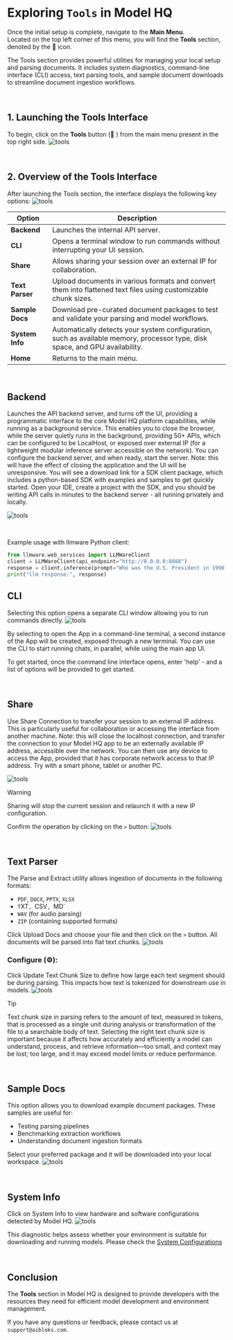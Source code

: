 # Exploring `Tools` in Model HQ
Once the initial setup is complete, navigate to the **Main Menu**.  
Located on the top left corner of this menu, you will find the **Tools** section, denoted by the 🔧 icon.

The Tools section provides powerful utilities for managing your local setup and parsing documents. It includes system diagnostics, command-line interface (CLI) access, text parsing tools, and sample document downloads to streamline document ingestion workflows.

&nbsp;

## 1. Launching the Tools Interface
To begin, click on the **Tools** button (🔧 ) from the main menu present in the top right side.
![tools](tools/tools.png)

&nbsp;

## 2. Overview of the Tools Interface
After launching the Tools section, the interface displays the following key options:
![tools](tools/toolsInterface.png)

| Option         | Description                                                                                   |
|----------------|-----------------------------------------------------------------------------------------------|
| **Backend**     | Launches the internal API server.                                                             |
| **CLI**         | Opens a terminal window to run commands without interrupting your UI session.                |
| **Share**       | Allows sharing your session over an external IP for collaboration.                           |
| **Text Parser** | Upload documents in various formats and convert them into flattened text files using customizable chunk sizes.                   |
| **Sample Docs** | Download pre-curated document packages to test and validate your parsing and model workflows.                                |
| **System Info** | Automatically detects your system configuration, such as available memory, processor type, disk space, and GPU availability.                |
| **Home**        | Returns to the main menu.    

&nbsp;

## Backend
Launches the API backend server, and turns off the UI, providing a programmatic interface to the core Model HQ platform capabilities, while running as a background service. This enables you to close the browser, while the server quietly runs in the background, providing 50+ APIs, which can be configured to be LocalHost, or exposed over external IP (for a lightweight modular inference server accessible on the network).  You can configure the backend server, and when ready, start the server.  Note: this will have the effect of closing the application and the UI will be unresponsive. You will see a download link for a SDK client package, which includes a python-based SDK with examples and samples to get quickly started. Open your IDE, create a project with the SDK, and you should be writing API calls in minutes to the backend server - all running privately and locally.

![tools](tools/backend.png)

&nbsp;

Example usage with llmware Python client:
```py
from llmware.web_services import LLMWareClient
client = LLMWareClient(api_endpoint="http://0.0.0.0:8088")
response = client.inference(prompt="Who was the U.S. President in 1996?", model_name="phi-3-ov")
print("llm response:", response)
```

## CLI
Selecting this option opens a separate CLI window allowing you to run commands directly.
![tools](tools/cli.png)

By selecting to open the App in a command-line terminal, a second instance of the App will be created, exposed through a new terminal. You can use the CLI to start running chats, in parallel, while using the main app UI. 

To get started, once the command line interface opens, enter 'help' - and a list of options will be provided to get started.  

&nbsp;

## Share
Use Share Connection to transfer your session to an external IP address. This is particularly useful for collaboration or accessing the interface from another machine. Note: this will close the localhost connection, and transfer the connection to your Model HQ app to be an externally available IP address, accessible over the network. You can then use any device to access the App, provided that it has corporate network access to that IP address.  Try with a smart phone, tablet or another PC. 

![tools](tools/share.png)

> [!WARNING]
> Sharing will stop the current session and relaunch it with a new IP configuration.

Confirm the operation by clicking on the `>` button:
![tools](tools/shareConform.png)

&nbsp;

## Text Parser
The Parse and Extract utility allows ingestion of documents in the following formats:
- `PDF`, `DOCX`, `PPTX`, `XLSX`
- `T`XT`, `CSV`, `MD`
- `WAV` (for audio parsing)
- `ZIP` (containing supported formats)

Click Upload Docs and choose your file and then click on the `>` button. All documents will be parsed into flat text chunks.
![tools](tools/textParser.png)

### Configure (⚙️):
Click Update Text Chunk Size to define how large each text segment should be during parsing. This impacts how text is tokenized for downstream use in models.
![tools](tools/settings.png)

> [!TIP]
> Text chunk size in parsing refers to the amount of text, measured in tokens, that is processed as a single unit during analysis or transformation of the file to a searchable body of text. Selecting the right text chunk size is important because it affects how accurately and efficiently a model can understand, process, and retrieve information—too small, and context may be lost; too large, and it may exceed model limits or reduce performance.

&nbsp;

## Sample Docs
This option allows you to download example document packages. These samples are useful for:

- Testing parsing pipelines
- Benchmarking extraction workflows
- Understanding document ingestion formats

Select your preferred package and it will be downloaded into your local workspace.
![tools](tools/sampleDocs.png)

&nbsp;

## System Info
Click on System Info to view hardware and software configurations detected by Model HQ.
![tools](tools/systemInfo.png)

This diagnostic helps assess whether your environment is suitable for downloading and running models. Please check the [System Configurations](https://github.com/RS-labhub/ModelHQ-Docs/tree/master/systemConfiguration/SYSTEM_CONFIGURATION.md)

&nbsp;

## Conclusion
The **Tools** section in Model HQ is designed to provide developers with the resources they need for efficient model development and environment management.

If you have any questions or feedback, please contact us at `support@aibloks.com`.
